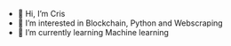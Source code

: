 - 👋 Hi, I’m Cris
- 👀 I’m interested in Blockchain, Python and Webscraping
- 🌱 I’m currently learning Machine learning

<!---
cubv/cubv is a ✨ special ✨ repository because its `README.md` (this file) appears on your GitHub profile.
You can click the Preview link to take a look at your changes.
--->
